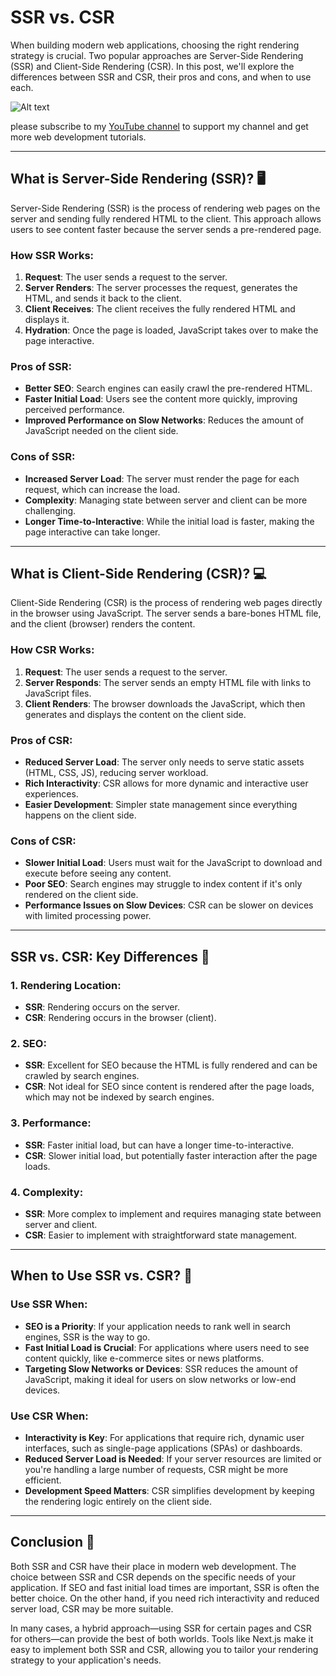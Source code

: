 
# SSR vs. CSR
When building modern web applications, choosing the right rendering strategy is crucial. Two popular approaches are Server-Side Rendering (SSR) and Client-Side Rendering (CSR). In this post, we'll explore the differences between SSR and CSR, their pros and cons, and when to use each.

![Alt text](https://media.dev.to/cdn-cgi/image/width=1000,height=420,fit=cover,gravity=auto,format=auto/https%3A%2F%2Fdev-to-uploads.s3.amazonaws.com%2Fuploads%2Farticles%2F64q28adhgj0lfu5xbavy.png)

please subscribe to my [YouTube channel](https://www.youtube.com/@DevDivewithDipak?sub_confirmation=1
) to support my channel and get more web development tutorials.

---

## What is Server-Side Rendering (SSR)? 🖥️

Server-Side Rendering (SSR) is the process of rendering web pages on the server and sending fully rendered HTML to the client. This approach allows users to see content faster because the server sends a pre-rendered page.

### How SSR Works:

1. **Request**: The user sends a request to the server.
2. **Server Renders**: The server processes the request, generates the HTML, and sends it back to the client.
3. **Client Receives**: The client receives the fully rendered HTML and displays it.
4. **Hydration**: Once the page is loaded, JavaScript takes over to make the page interactive.

### Pros of SSR:

- **Better SEO**: Search engines can easily crawl the pre-rendered HTML.
- **Faster Initial Load**: Users see the content more quickly, improving perceived performance.
- **Improved Performance on Slow Networks**: Reduces the amount of JavaScript needed on the client side.

### Cons of SSR:

- **Increased Server Load**: The server must render the page for each request, which can increase the load.
- **Complexity**: Managing state between server and client can be more challenging.
- **Longer Time-to-Interactive**: While the initial load is faster, making the page interactive can take longer.

---

## What is Client-Side Rendering (CSR)? 💻

Client-Side Rendering (CSR) is the process of rendering web pages directly in the browser using JavaScript. The server sends a bare-bones HTML file, and the client (browser) renders the content.

### How CSR Works:

1. **Request**: The user sends a request to the server.
2. **Server Responds**: The server sends an empty HTML file with links to JavaScript files.
3. **Client Renders**: The browser downloads the JavaScript, which then generates and displays the content on the client side.

### Pros of CSR:

- **Reduced Server Load**: The server only needs to serve static assets (HTML, CSS, JS), reducing server workload.
- **Rich Interactivity**: CSR allows for more dynamic and interactive user experiences.
- **Easier Development**: Simpler state management since everything happens on the client side.

### Cons of CSR:

- **Slower Initial Load**: Users must wait for the JavaScript to download and execute before seeing any content.
- **Poor SEO**: Search engines may struggle to index content if it's only rendered on the client side.
- **Performance Issues on Slow Devices**: CSR can be slower on devices with limited processing power.

---

## SSR vs. CSR: Key Differences 🔄

### 1. **Rendering Location**:
   - **SSR**: Rendering occurs on the server.
   - **CSR**: Rendering occurs in the browser (client).

### 2. **SEO**:
   - **SSR**: Excellent for SEO because the HTML is fully rendered and can be crawled by search engines.
   - **CSR**: Not ideal for SEO since content is rendered after the page loads, which may not be indexed by search engines.

### 3. **Performance**:
   - **SSR**: Faster initial load, but can have a longer time-to-interactive.
   - **CSR**: Slower initial load, but potentially faster interaction after the page loads.

### 4. **Complexity**:
   - **SSR**: More complex to implement and requires managing state between server and client.
   - **CSR**: Easier to implement with straightforward state management.

---

## When to Use SSR vs. CSR? 🤔

### Use SSR When:

- **SEO is a Priority**: If your application needs to rank well in search engines, SSR is the way to go.
- **Fast Initial Load is Crucial**: For applications where users need to see content quickly, like e-commerce sites or news platforms.
- **Targeting Slow Networks or Devices**: SSR reduces the amount of JavaScript, making it ideal for users on slow networks or low-end devices.

### Use CSR When:

- **Interactivity is Key**: For applications that require rich, dynamic user interfaces, such as single-page applications (SPAs) or dashboards.
- **Reduced Server Load is Needed**: If your server resources are limited or you're handling a large number of requests, CSR might be more efficient.
- **Development Speed Matters**: CSR simplifies development by keeping the rendering logic entirely on the client side.

---

## Conclusion 🏁

Both SSR and CSR have their place in modern web development. The choice between SSR and CSR depends on the specific needs of your application. If SEO and fast initial load times are important, SSR is often the better choice. On the other hand, if you need rich interactivity and reduced server load, CSR may be more suitable.

In many cases, a hybrid approach—using SSR for certain pages and CSR for others—can provide the best of both worlds. Tools like Next.js make it easy to implement both SSR and CSR, allowing you to tailor your rendering strategy to your application's needs.

